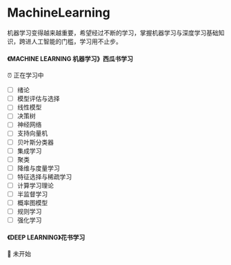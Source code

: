# MachineLearning
机器学习变得越来越重要，希望经过不断的学习，掌握机器学习与深度学习基础知识，跨进人工智能的门槛，学习用不止步。

#### 《MACHINE LEARNING 机器学习》西瓜书学习
⏰ 正在学习中
- [ ]  绪论
- [ ]  模型评估与选择
- [ ]  线性模型
- [ ]  决策树
- [ ]  神经网络
- [ ]  支持向量机
- [ ]  贝叶斯分类器
- [ ]  集成学习
- [ ]  聚类
- [ ]  降维与度量学习
- [ ]  特征选择与稀疏学习
- [ ]  计算学习理论
- [ ]  半监督学习
- [ ]  概率图模型
- [ ]  规则学习
- [ ]  强化学习

#### 《DEEP LEARNING》花书学习
📅 未开始